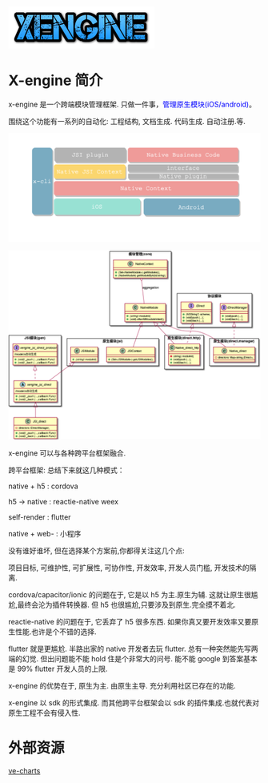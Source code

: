 ![](assets/cooltext363596337964428.png)

# X-engine 简介

x-engine 是一个跨端模块管理框架.
只做一件事，<span style="color:blue">管理原生模块(iOS/android)</span>。 

围绕这个功能有一系列的自动化: 工程结构, 文档生成. 代码生成. 自动注册.等. 


![](assets/image-20210422162652052.png)



![](assets/image-20210422162839624.png)

x-engine 可以与各种跨平台框架融合.


跨平台框架: 总结下来就这几种模式：

native + h5  : cordova 

h5 -> native  : reactie-native  weex 

self-render   : flutter

native + web- : 小程序

没有谁好谁坏, 但在选择某个方案前,你都得关注这几个点:

项目目标, 可维护性, 可扩展性, 可协作性, 开发效率, 开发人员门槛, 开发技术的隔离.

cordova/capacitor/ionic 的问题在于, 它是以 h5 为主.原生为辅. 这就让原生很尴尬,最终会沦为插件转换器. 但 h5 也很尴尬,只要涉及到原生.完全摸不着北.

reactie-native  的问题在于, 它丢弃了 h5 很多东西. 如果你真又要开发效率又要原生性能.也许是个不错的选择.

flutter 就是更尴尬. 半路出家的 native 开发者去玩 flutter. 总有一种突然能先写两端的幻觉. 但出问题能不能 hold 住是个非常大的问号. 能不能 google 到答案基本是 99% flutter 开发人员的上限.




x-engine 的优势在于, 原生为主. 由原生主导. 充分利用社区已存在的功能.

x-engine 以 sdk 的形式集成. 而其他跨平台框架会以 sdk 的插件集成.也就代表对原生工程不会有侵入性. 






# 外部资源
[ve-charts](https://vueblocks.github.io/ve-charts/#/chart-wordcloud)
